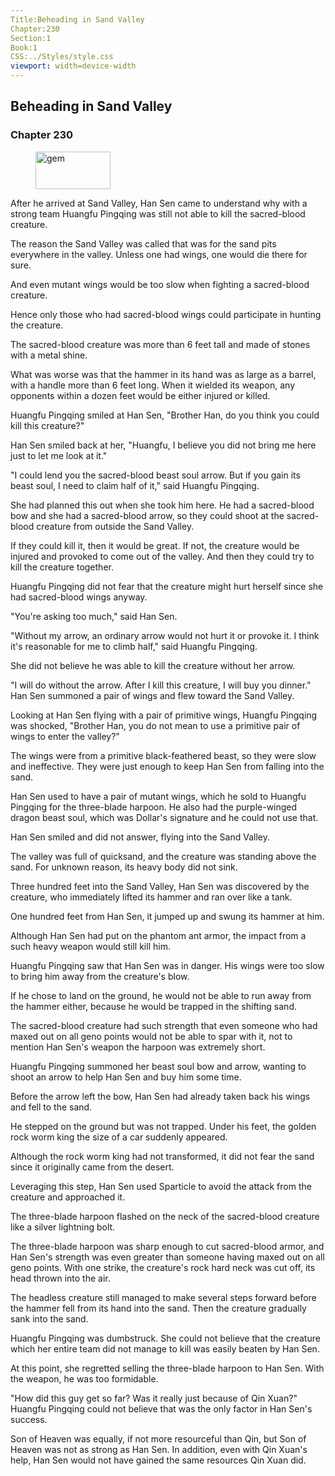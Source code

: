 ```yaml
---
Title:Beheading in Sand Valley 
Chapter:230 
Section:1 
Book:1 
CSS:../Styles/style.css 
viewport: width=device-width
---
```

  
## Beheading in Sand Valley
### Chapter 230
  
<figure>
	<img src="../Images/gem.gif" alt="gem" id="gem" width="120" height="60" />
</figure>
  

  
After he arrived at Sand Valley, Han Sen came to understand why with a strong team Huangfu Pingqing was still not able to kill the sacred-blood creature.

The reason the Sand Valley was called that was for the sand pits everywhere in the valley. Unless one had wings, one would die there for sure.

And even mutant wings would be too slow when fighting a sacred-blood creature.

Hence only those who had sacred-blood wings could participate in hunting the creature.

The sacred-blood creature was more than 6 feet tall and made of stones with a metal shine.

What was worse was that the hammer in its hand was as large as a barrel, with a handle more than 6 feet long. When it wielded its weapon, any opponents within a dozen feet would be either injured or killed.

Huangfu Pingqing smiled at Han Sen, "Brother Han, do you think you could kill this creature?"

Han Sen smiled back at her, "Huangfu, I believe you did not bring me here just to let me look at it."

"I could lend you the sacred-blood beast soul arrow. But if you gain its beast soul, I need to claim half of it," said Huangfu Pingqing.

She had planned this out when she took him here. He had a sacred-blood bow and she had a sacred-blood arrow, so they could shoot at the sacred-blood creature from outside the Sand Valley.

If they could kill it, then it would be great. If not, the creature would be injured and provoked to come out of the valley. And then they could try to kill the creature together.

Huangfu Pingqing did not fear that the creature might hurt herself since she had sacred-blood wings anyway.

"You're asking too much," said Han Sen.

"Without my arrow, an ordinary arrow would not hurt it or provoke it. I think it's reasonable for me to climb half," said Huangfu Pingqing.

She did not believe he was able to kill the creature without her arrow.

"I will do without the arrow. After I kill this creature, I will buy you dinner." Han Sen summoned a pair of wings and flew toward the Sand Valley.

Looking at Han Sen flying with a pair of primitive wings, Huangfu Pingqing was shocked, "Brother Han, you do not mean to use a primitive pair of wings to enter the valley?"

The wings were from a primitive black-feathered beast, so they were slow and ineffective. They were just enough to keep Han Sen from falling into the sand.

Han Sen used to have a pair of mutant wings, which he sold to Huangfu Pingqing for the three-blade harpoon. He also had the purple-winged dragon beast soul, which was Dollar's signature and he could not use that.

Han Sen smiled and did not answer, flying into the Sand Valley.

The valley was full of quicksand, and the creature was standing above the sand. For unknown reason, its heavy body did not sink.

Three hundred feet into the Sand Valley, Han Sen was discovered by the creature, who immediately lifted its hammer and ran over like a tank.

One hundred feet from Han Sen, it jumped up and swung its hammer at him.

Although Han Sen had put on the phantom ant armor, the impact from a such heavy weapon would still kill him.

Huangfu Pingqing saw that Han Sen was in danger. His wings were too slow to bring him away from the creature's blow.

If he chose to land on the ground, he would not be able to run away from the hammer either, because he would be trapped in the shifting sand.

The sacred-blood creature had such strength that even someone who had maxed out on all geno points would not be able to spar with it, not to mention Han Sen's weapon the harpoon was extremely short.

Huangfu Pingqing summoned her beast soul bow and arrow, wanting to shoot an arrow to help Han Sen and buy him some time.

Before the arrow left the bow, Han Sen had already taken back his wings and fell to the sand.

He stepped on the ground but was not trapped. Under his feet, the golden rock worm king the size of a car suddenly appeared.

Although the rock worm king had not transformed, it did not fear the sand since it originally came from the desert.

Leveraging this step, Han Sen used Sparticle to avoid the attack from the creature and approached it.

The three-blade harpoon flashed on the neck of the sacred-blood creature like a silver lightning bolt.

The three-blade harpoon was sharp enough to cut sacred-blood armor, and Han Sen's strength was even greater than someone having maxed out on all geno points. With one strike, the creature's rock hard neck was cut off, its head thrown into the air.

The headless creature still managed to make several steps forward before the hammer fell from its hand into the sand. Then the creature gradually sank into the sand.

Huangfu Pingqing was dumbstruck. She could not believe that the creature which her entire team did not manage to kill was easily beaten by Han Sen.

At this point, she regretted selling the three-blade harpoon to Han Sen. With the weapon, he was too formidable.

"How did this guy get so far? Was it really just because of Qin Xuan?" Huangfu Pingqing could not believe that was the only factor in Han Sen's success.

Son of Heaven was equally, if not more resourceful than Qin, but Son of Heaven was not as strong as Han Sen. In addition, even with Qin Xuan's help, Han Sen would not have gained the same resources Qin Xuan did.